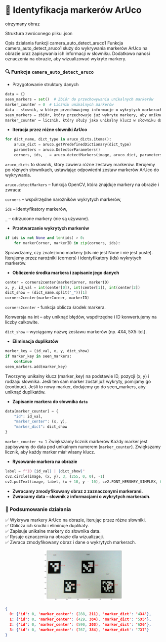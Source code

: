 


# 📌 Identyfikacja markerów ArUco


otrzymany obraz 

Struktura zwróconego pliku .json 

Opis działania funkcji camera_auto_detect_aruco1
Funkcja camera_auto_detect_aruco1 służy do wykrywania markerów ArUco na obrazie oraz zapisywania ich informacji w słowniku. Dodatkowo nanosi oznaczenia na obrazie, aby wizualizować wykryte markery.

### 🔍 Funkcja `camera_auto_detect_aruco`
* Przygotowanie struktury danych

```python 
data = {}  
seen_markers = set()  # Zbiór do przechowywania unikalnych markerów
marker_counter = 0  # Licznik unikalnych markerów
data – słownik, w którym przechowujemy informacje o wykrytych markerach.
seen_markers – zbiór, który przechowuje już wykryte markery, aby uniknąć duplikatów.
marker_counter – licznik, który służy jako unikalny klucz w słowniku data.
```

* **Iteracja przez różne słowniki ArUco**

```python
for dict_name, dict_type in aruco_dicts.items():
    aruco_dict = aruco.getPredefinedDictionary(dict_type)
    parameters = aruco.DetectorParameters()
    corners, ids, _ = aruco.detectMarkers(image, aruco_dict, parameters=parameters)
```

`aruco_dicts` to słownik, który zawiera różne zestawy markerów. Iterujemy po różnych słownikach, ustawiając odpowiedni zestaw markerów ArUco do wykrywania.

`aruco.detectMarkers` – funkcja OpenCV, która znajduje markery na obrazie i zwraca:

`corners` – współrzędne narożników wykrytych markerów,

`ids` – identyfikatory markerów,

`_` – odrzucone markery (nie są używane).

* **Przetwarzanie wykrytych markerów**

```python
if ids is not None and len(ids) > 0:
    for markerCorner, markerID in zip(corners, ids):
```

Sprawdzamy, czy znaleziono markery (ids nie jest None i nie jest puste). Iterujemy przez narożniki (corners) i identyfikatory (ids) wykrytych markerów.

* **Obliczenie środka markera i zapisanie jego danych**

```python
center = corners2center(markerCorner, markerID)
x, y, id_val = int(center[0]), int(center[1]), int(center[2])
dict_show = (dict_name.split("_"))[1]
corners2center(markerCorner, markerID)
```
`corners2center` - funkcja oblicza środek markera.

Konwersja na int – aby uniknąć błędów, współrzędne i ID konwertujemy na liczby całkowite.

`dict_show` – wyciągamy nazwę zestawu markerów (np. 4X4, 5X5 itd.).

* **Eliminacja duplikatów**

```python 
marker_key = (id_val, x, y, dict_show)
if marker_key in seen_markers:
    continue
seen_markers.add(marker_key)
```
Tworzymy unikalny klucz (marker_key) na podstawie ID, pozycji (x, y) i rodzaju słownika. Jeśli ten sam marker został już wykryty, pomijamy go (continue).  Jeśli to nowy marker, dodajemy go do seen_markers, aby uniknąć duplikatów.

* **Zapisanie markera do słownika `data`**

```python 
data[marker_counter] = {
    "id": id_val,
    "marker_center": (x, y),
    "marker_dict": dict_show
}
```

`marker_counter += 1`  Zwiększamy licznik markerów
Każdy marker jest zapisywany do data pod unikalnym numerem (`marker_counter`). Zwiększamy licznik, aby każdy marker miał własny klucz.

* **Rysowanie markera na obrazie**

```python 
label = f"ID {id_val} | {dict_show}"
cv2.circle(image, (x, y), 3, (255, 0, 0), -1)
cv2.putText(image, label, (x + 10, y - 10), cv2.FONT_HERSHEY_SIMPLEX, 0.5, (255, 0, 0), 1)
```


* **Zwracamy zmodyfikowany obraz z zaznaczonymi markerami.**
* **Zwracamy data – słownik z informacjami o wykrytych markerach.**

### 📌 Podsumowanie działania <br>
✅ Wykrywa markery ArUco na obrazie, iterując przez różne słowniki.<br>
✅ Oblicza ich środki i eliminuje duplikaty.<br>
✅ Zapisuje unikalne markery do słownika data.<br>
✅ Rysuje oznaczenia na obrazie dla wizualizacji.<br>
✅ Zwraca zmodyfikowany obraz i dane o wykrytych markerach.<br>

<p align="center">
  <img src="Images\diff_ids.png" width=50%/>
</p>

```json lines
{
  0: {'id': 0, 'marker_center': (288, 211), 'marker_dict': '4X4'}, 
  1: {'id': 0, 'marker_center': (429, 384), 'marker_dict': '5X5'}, 
  2: {'id': 0, 'marker_center': (590, 208), 'marker_dict': '6X6'}, 
  3: {'id': 0, 'marker_center': (767, 384), 'marker_dict': '7X7'}
}

```